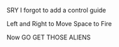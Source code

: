 SRY I forgot to add a control guide 

Left and Right to Move 
Space to Fire

Now GO GET THOSE ALIENS
